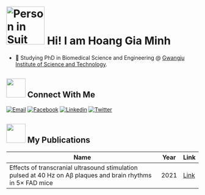 <h1>
  <img src="https://raw.githubusercontent.com/Tarikul-Islam-Anik/Animated-Fluent-Emojis/master/Emojis/People%20with%20activities/Person%20in%20Suit%20Levitating%20Medium-Light%20Skin%20Tone.png" alt="Person in Suit Levitating Medium-Light Skin Tone" width="100" height="100" />
  Hi! I am Hoang Gia Minh 
</h1>

* 📖 Studying PhD in Biomedical Science and Engineering @ [Gwangju Institute of Science and Technology](https://www.gist.ac.kr/en/). 

## <img height="50" src="https://raw.githubusercontent.com/Tarikul-Islam-Anik/Animated-Fluent-Emojis/master/Emojis/Smilies/See-No-Evil%20Monkey.png"/> Connect With Me
<!-- Contacts -->
[![Email](https://img.shields.io/badge/Gmail-D14836?style=for-the-badge&logo=gmail&logoColor=white)](mailto:giaminh2022@gm.gist.ac.kr)
[![Facebook](https://img.shields.io/badge/Facebook-1877F2?style=for-the-badge&logo=facebook&logoColor=white)](https://www.facebook.com/giaminhbk/)
[![Linkedin](https://img.shields.io/badge/LinkedIn-0077B5?style=for-the-badge&logo=linkedin&logoColor=white)](https://www.linkedin.com/in/minh-hoang-gia/)
[![Twitter](https://img.shields.io/badge/Twitter-1DA1F2?style=for-the-badge&logo=twitter&logoColor=white)](https://twitter.com/giaminh9698)

## <img height="50" src="https://raw.githubusercontent.com/Tarikul-Islam-Anik/Animated-Fluent-Emojis/master/Emojis/Objects/Graduation%20Cap.png"/> My Publications

| Name| Year | Link | 
|------------------------------------------------------------------------------|----------|-----------|
|Effects of transcranial ultrasound stimulation pulsed at 40 Hz on Aβ plaques and brain rhythms in 5× FAD mice|2021|[Link](mailto:giaminh2022@gm.gist.ac.kr)
